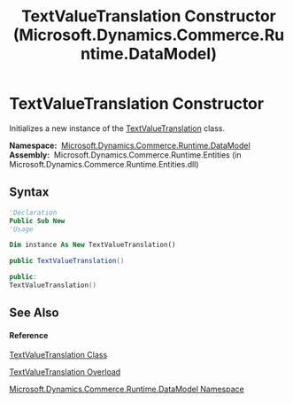 ﻿---
title: TextValueTranslation Constructor  (Microsoft.Dynamics.Commerce.Runtime.DataModel)
TOCTitle: TextValueTranslation Constructor
ms:assetid: M:Microsoft.Dynamics.Commerce.Runtime.DataModel.TextValueTranslation.#ctor
ms:mtpsurl: https://technet.microsoft.com/en-us/library/microsoft.dynamics.commerce.runtime.datamodel.textvaluetranslation.textvaluetranslation(v=AX.60)
ms:contentKeyID: 49850737
ms.date: 05/18/2015
mtps_version: v=AX.60
dev_langs:
- vb
- csharp
- c++
---

# TextValueTranslation Constructor

Initializes a new instance of the [TextValueTranslation](textvaluetranslation-class-microsoft-dynamics-commerce-runtime-datamodel.md) class.

**Namespace:**  [Microsoft.Dynamics.Commerce.Runtime.DataModel](microsoft-dynamics-commerce-runtime-datamodel-namespace.md)  
**Assembly:**  Microsoft.Dynamics.Commerce.Runtime.Entities (in Microsoft.Dynamics.Commerce.Runtime.Entities.dll)

## Syntax

``` vb
'Declaration
Public Sub New
'Usage

Dim instance As New TextValueTranslation()
```

``` csharp
public TextValueTranslation()
```

``` c++
public:
TextValueTranslation()
```

## See Also

#### Reference

[TextValueTranslation Class](textvaluetranslation-class-microsoft-dynamics-commerce-runtime-datamodel.md)

[TextValueTranslation Overload](textvaluetranslation-constructor-microsoft-dynamics-commerce-runtime-datamodel.md)

[Microsoft.Dynamics.Commerce.Runtime.DataModel Namespace](microsoft-dynamics-commerce-runtime-datamodel-namespace.md)

